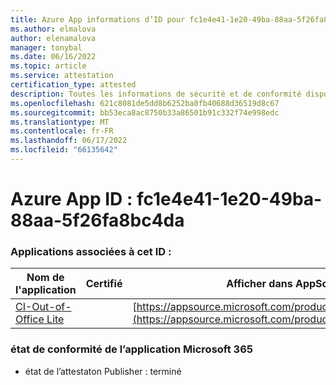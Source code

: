 ```yaml
---
title: Azure App informations d’ID pour fc1e4e41-1e20-49ba-88aa-5f26fa8bc4da
ms.author: elmalova
author: elenamalova
manager: tonybal
ms.date: 06/16/2022
ms.topic: article
ms.service: attestation
certification_type: attested
description: Toutes les informations de sécurité et de conformité disponibles pour fc1e4e41-1e20-49ba-88aa-5f26fa8bc4da.
ms.openlocfilehash: 621c8081de5dd8b6252ba0fb40688d36519d8c67
ms.sourcegitcommit: bb53eca8ac8750b33a86501b91c332f74e998edc
ms.translationtype: MT
ms.contentlocale: fr-FR
ms.lasthandoff: 06/17/2022
ms.locfileid: "66135642"
---
```

# <a name="azure-app-id-fc1e4e41-1e20-49ba-88aa-5f26fa8bc4da"></a>Azure App ID : fc1e4e41-1e20-49ba-88aa-5f26fa8bc4da


### <a name="apps-associated-with-this-id"></a>Applications associées à cet ID :
| **Nom de l'application** | **Certifié** | **Afficher dans AppSource** |
|--------------|---------------|-----------------------|
| [CI-Out-of-Office Lite](../forward/WA200002748.md) |  | [https://appsource.microsoft.com/product/office/WA200002748](https://appsource.microsoft.com/product/office/WA200002748) |

### <a name="microsoft-365-app-compliance-status"></a>état de conformité de l’application Microsoft 365
- état de l’attestaton Publisher : terminé
